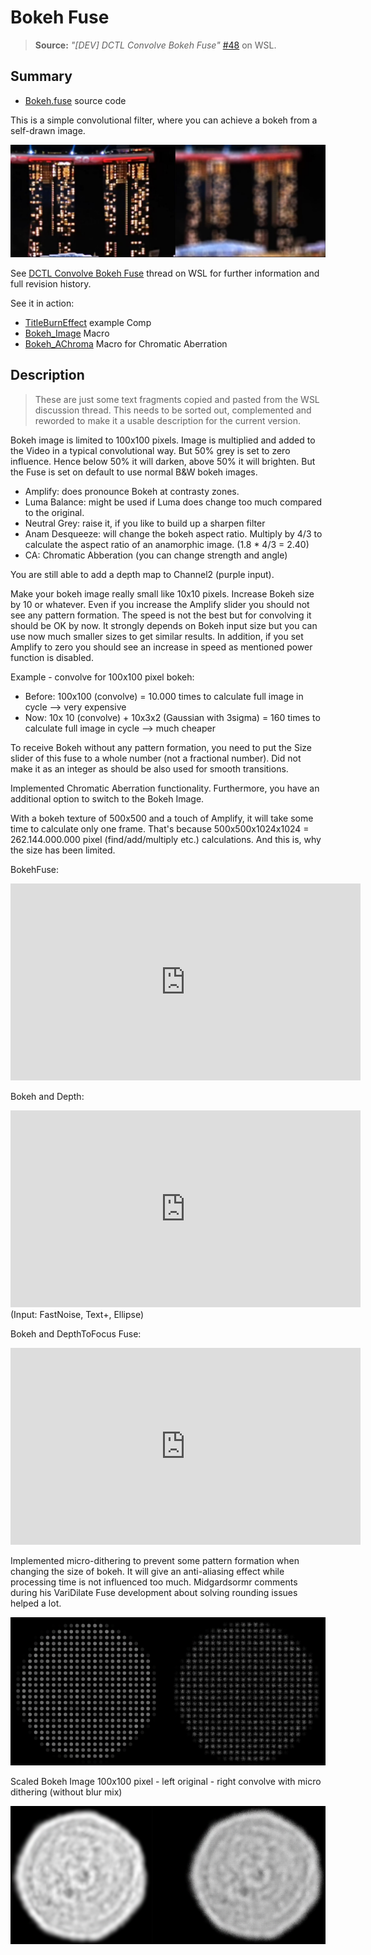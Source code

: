 # Bokeh Fuse

> **Source:** *"\[DEV\] DCTL Convolve Bokeh Fuse"* [\#48](https://www.steakunderwater.com/wesuckless/viewtopic.php?p=37803#p37803) on WSL.


## Summary

- [Bokeh.fuse](Bokeh.fuse) source code

This is a simple convolutional filter, where you can achieve a bokeh from a self-drawn image.

![Example image with and without Bokeh filter applied](Bokeh_example01.jpg)

See [DCTL Convolve Bokeh Fuse](https://www.steakunderwater.com/wesuckless/viewtopic.php?p=37803#p37803) thread on WSL for further information and full revision history.

See it in action:
- [TitleBurnEffect](../../Comp/tida/TitleBurnEffect.md) example Comp
- [Bokeh_Image](../../Macros/tida/Bokeh_Image.md) Macro
- [Bokeh_AChroma](../../Macros/tida/Bokeh_AChroma.md) Macro for Chromatic Aberration

## Description

> These are just some text fragments copied and pasted from the WSL discussion thread. This needs to be sorted out, complemented and reworded to make it a usable description for the current version.

Bokeh image is limited to 100x100 pixels. Image is multiplied and added to the Video in a typical convolutional way. But 50% grey is set to zero influence. Hence below 50% it will darken, above 50% it will brighten. But the Fuse is set on default to use normal B&W bokeh images.

- Amplify: does pronounce Bokeh at contrasty zones.
- Luma Balance: might be used if Luma does change too much compared to the original.
- Neutral Grey: raise it, if you like to build up a sharpen filter
- Anam Desqueeze: will change the bokeh aspect ratio. Multiply by 4/3 to calculate the aspect ratio of an anamorphic image. (1.8 * 4/3 = 2.40)
- CA: Chromatic Abberation (you can change strength and angle)

You are still able to add a depth map to Channel2 (purple input).


Make your bokeh image really small like 10x10 pixels. Increase Bokeh size by 10 or whatever. Even if you increase the Amplify slider you should not see any pattern formation.
The speed is not the best but for convolving it should be OK by now. It strongly depends on Bokeh input size but you can use now much smaller sizes to get similar results. In addition, if you set Amplify to zero you should see an increase in speed as mentioned power function is disabled.

Example - convolve for  100x100 pixel bokeh:
- Before: 100x100  (convolve) = 10.000 times to calculate full image in cycle --> very expensive
- Now: 10x 10 (convolve) + 10x3x2 (Gaussian with 3sigma) = 160 times to calculate full image in cycle --> much cheaper

To receive Bokeh without any pattern formation, you need to put the Size slider of this fuse to a whole number (not a fractional number). Did not make it as an integer as should be also used for smooth transitions.

Implemented Chromatic Aberration functionality. Furthermore, you have an additional option to switch to the Bokeh Image.

With a bokeh texture of 500x500 and a touch of Amplify, it will take some time to calculate only one frame. That's because 500x500x1024x1024 = 262.144.000.000 pixel (find/add/multiply etc.) calculations. And this is, why the size has been limited.


BokehFuse:
<iframe width="560" height="315" src="https://www.youtube.com/embed/LOMFJisTwBY" title="YouTube video player" frameborder="0" allow="accelerometer; autoplay; clipboard-write; encrypted-media; gyroscope; picture-in-picture" allowfullscreen></iframe>

Bokeh and Depth:
<iframe width="560" height="315" src="https://www.youtube.com/embed/WFAx9-qSc9U" title="YouTube video player" frameborder="0" allow="accelerometer; autoplay; clipboard-write; encrypted-media; gyroscope; picture-in-picture" allowfullscreen></iframe>
(Input: FastNoise, Text+, Ellipse)

Bokeh and DepthToFocus Fuse:
<iframe width="560" height="315" src="https://www.youtube.com/embed/FCHLosfC9Ds" title="YouTube video player" frameborder="0" allow="accelerometer; autoplay; clipboard-write; encrypted-media; gyroscope; picture-in-picture" allowfullscreen></iframe>


Implemented micro-dithering to prevent some pattern formation when changing the size of bokeh. It will give an anti-aliasing effect while processing time is not influenced too much. Midgardsormr comments during his VariDilate Fuse development about solving rounding issues helped a lot.

![](Bokeh_MicroDithering.png)

Scaled Bokeh Image 100x100 pixel - left original - right convolve with micro dithering (without blur mix)

![](Bokeh_MicroDithering_100x100.png)

